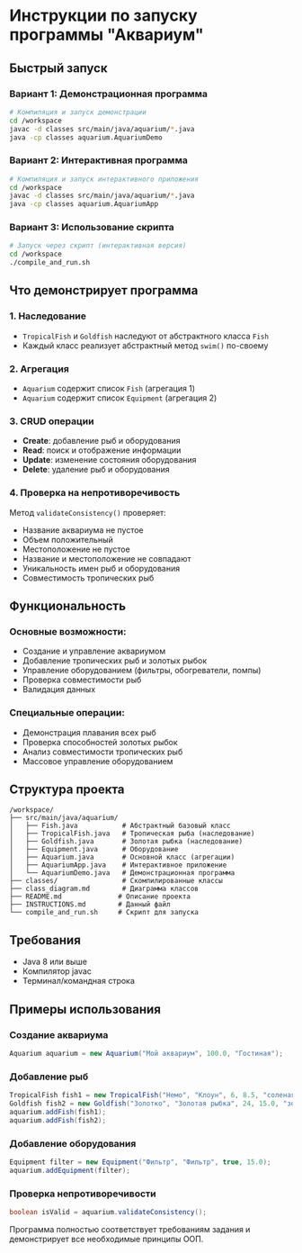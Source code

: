 # Инструкции по запуску программы "Аквариум"

## Быстрый запуск

### Вариант 1: Демонстрационная программа
```bash
# Компиляция и запуск демонстрации
cd /workspace
javac -d classes src/main/java/aquarium/*.java
java -cp classes aquarium.AquariumDemo
```

### Вариант 2: Интерактивная программа
```bash
# Компиляция и запуск интерактивного приложения
cd /workspace
javac -d classes src/main/java/aquarium/*.java
java -cp classes aquarium.AquariumApp
```

### Вариант 3: Использование скрипта
```bash
# Запуск через скрипт (интерактивная версия)
cd /workspace
./compile_and_run.sh
```

## Что демонстрирует программа

### 1. Наследование
- `TropicalFish` и `Goldfish` наследуют от абстрактного класса `Fish`
- Каждый класс реализует абстрактный метод `swim()` по-своему

### 2. Агрегация
- `Aquarium` содержит список `Fish` (агрегация 1)
- `Aquarium` содержит список `Equipment` (агрегация 2)

### 3. CRUD операции
- **Create**: добавление рыб и оборудования
- **Read**: поиск и отображение информации
- **Update**: изменение состояния оборудования
- **Delete**: удаление рыб и оборудования

### 4. Проверка на непротиворечивость
Метод `validateConsistency()` проверяет:
- Название аквариума не пустое
- Объем положительный
- Местоположение не пустое
- Название и местоположение не совпадают
- Уникальность имен рыб и оборудования
- Совместимость тропических рыб

## Функциональность

### Основные возможности:
- Создание и управление аквариумом
- Добавление тропических рыб и золотых рыбок
- Управление оборудованием (фильтры, обогреватели, помпы)
- Проверка совместимости рыб
- Валидация данных

### Специальные операции:
- Демонстрация плавания всех рыб
- Проверка способностей золотых рыбок
- Анализ совместимости тропических рыб
- Массовое управление оборудованием

## Структура проекта

```
/workspace/
├── src/main/java/aquarium/
│   ├── Fish.java           # Абстрактный базовый класс
│   ├── TropicalFish.java   # Тропическая рыба (наследование)
│   ├── Goldfish.java       # Золотая рыбка (наследование)
│   ├── Equipment.java      # Оборудование
│   ├── Aquarium.java       # Основной класс (агрегации)
│   ├── AquariumApp.java    # Интерактивное приложение
│   └── AquariumDemo.java   # Демонстрационная программа
├── classes/                # Скомпилированные классы
├── class_diagram.md        # Диаграмма классов
├── README.md              # Описание проекта
├── INSTRUCTIONS.md        # Данный файл
└── compile_and_run.sh     # Скрипт для запуска
```

## Требования

- Java 8 или выше
- Компилятор javac
- Терминал/командная строка

## Примеры использования

### Создание аквариума
```java
Aquarium aquarium = new Aquarium("Мой аквариум", 100.0, "Гостиная");
```

### Добавление рыб
```java
TropicalFish fish1 = new TropicalFish("Немо", "Клоун", 6, 8.5, "соленая", 26);
Goldfish fish2 = new Goldfish("Золотко", "Золотая рыбка", 24, 15.0, "золотой", true);
aquarium.addFish(fish1);
aquarium.addFish(fish2);
```

### Добавление оборудования
```java
Equipment filter = new Equipment("Фильтр", "Фильтр", true, 15.0);
aquarium.addEquipment(filter);
```

### Проверка непротиворечивости
```java
boolean isValid = aquarium.validateConsistency();
```

Программа полностью соответствует требованиям задания и демонстрирует все необходимые принципы ООП.